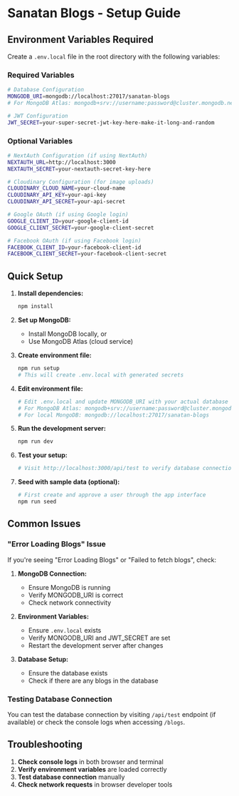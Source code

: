 # Sanatan Blogs - Setup Guide

## Environment Variables Required

Create a `.env.local` file in the root directory with the following variables:

### Required Variables

```bash
# Database Configuration
MONGODB_URI=mongodb://localhost:27017/sanatan-blogs
# For MongoDB Atlas: mongodb+srv://username:password@cluster.mongodb.net/sanatan-blogs

# JWT Configuration
JWT_SECRET=your-super-secret-jwt-key-here-make-it-long-and-random
```

### Optional Variables

```bash
# NextAuth Configuration (if using NextAuth)
NEXTAUTH_URL=http://localhost:3000
NEXTAUTH_SECRET=your-nextauth-secret-key-here

# Cloudinary Configuration (for image uploads)
CLOUDINARY_CLOUD_NAME=your-cloud-name
CLOUDINARY_API_KEY=your-api-key
CLOUDINARY_API_SECRET=your-api-secret

# Google OAuth (if using Google login)
GOOGLE_CLIENT_ID=your-google-client-id
GOOGLE_CLIENT_SECRET=your-google-client-secret

# Facebook OAuth (if using Facebook login)
FACEBOOK_CLIENT_ID=your-facebook-client-id
FACEBOOK_CLIENT_SECRET=your-facebook-client-secret
```

## Quick Setup

1. **Install dependencies:**
   ```bash
   npm install
   ```

2. **Set up MongoDB:**
   - Install MongoDB locally, or
   - Use MongoDB Atlas (cloud service)

3. **Create environment file:**
   ```bash
   npm run setup
   # This will create .env.local with generated secrets
   ```

4. **Edit environment file:**
   ```bash
   # Edit .env.local and update MONGODB_URI with your actual database connection string
   # For MongoDB Atlas: mongodb+srv://username:password@cluster.mongodb.net/sanatan-blogs
   # For local MongoDB: mongodb://localhost:27017/sanatan-blogs
   ```

5. **Run the development server:**
   ```bash
   npm run dev
   ```

6. **Test your setup:**
   ```bash
   # Visit http://localhost:3000/api/test to verify database connection
   ```

7. **Seed with sample data (optional):**
   ```bash
   # First create and approve a user through the app interface
   npm run seed
   ```

## Common Issues

### "Error Loading Blogs" Issue

If you're seeing "Error Loading Blogs" or "Failed to fetch blogs", check:

1. **MongoDB Connection:**
   - Ensure MongoDB is running
   - Verify MONGODB_URI is correct
   - Check network connectivity

2. **Environment Variables:**
   - Ensure `.env.local` exists
   - Verify MONGODB_URI and JWT_SECRET are set
   - Restart the development server after changes

3. **Database Setup:**
   - Ensure the database exists
   - Check if there are any blogs in the database

### Testing Database Connection

You can test the database connection by visiting `/api/test` endpoint (if available) or check the console logs when accessing `/blogs`.

## Troubleshooting

1. **Check console logs** in both browser and terminal
2. **Verify environment variables** are loaded correctly
3. **Test database connection** manually
4. **Check network requests** in browser developer tools 